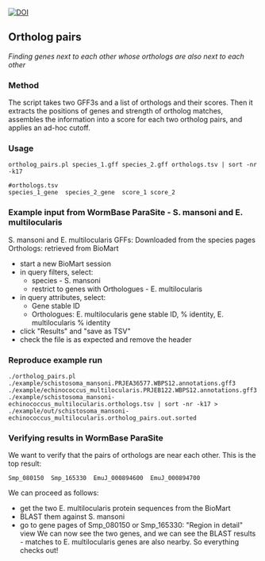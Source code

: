 [![DOI](https://zenodo.org/badge/164920871.svg)](https://zenodo.org/badge/latestdoi/164920871)

## Ortholog pairs

*Finding genes next to each other whose orthologs are also next to each other*

### Method
The script takes two GFF3s and a list of orthologs and their scores. Then it extracts the positions of genes and strength of ortholog matches, assembles the information into a score for each two ortholog pairs, and applies an ad-hoc cutoff.

### Usage

```
ortholog_pairs.pl species_1.gff species_2.gff orthologs.tsv | sort -nr -k17

#orthologs.tsv
species_1_gene	species_2_gene	score_1	score_2
```

### Example input from WormBase ParaSite - S. mansoni and E. multilocularis
S. mansoni and E. multilocularis GFFs: Downloaded from the species pages
Orthologs: retrieved from BioMart
  - start a new BioMart session
  - in query filters, select:
    + species - S. mansoni
    + restrict to genes with Orthologues - E. multilocularis
  - in query attributes, select:
    + Gene stable ID
    + Orthologues: E. multilocularis gene stable ID, % identity, E. multilocularis % identity
  - click "Results" and "save as TSV"
  - check the file is as expected and remove the header

### Reproduce example run
```
./ortholog_pairs.pl ./example/schistosoma_mansoni.PRJEA36577.WBPS12.annotations.gff3 ./example/echinococcus_multilocularis.PRJEB122.WBPS12.annotations.gff3 ./example/schistosoma_mansoni-echinococcus_multilocularis.orthologs.tsv | sort -nr -k17 > ./example/out/schistosoma_mansoni-echinococcus_multilocularis.ortholog_pairs.out.sorted
```

### Verifying results in WormBase ParaSite
We want to verify that the pairs of orthologs are near each other.
This is the top result:
```
Smp_080150	Smp_165330	EmuJ_000894600	EmuJ_000894700
```
We can proceed as follows:
- get the two E. multilocularis protein sequences from the BioMart
- BLAST them against S. mansoni
- go to gene pages of Smp_080150 or Smp_165330: "Region in detail" view
We can now see the two genes, and we can see the BLAST results - matches to E. multilocularis genes are also nearby. So everything checks out!


